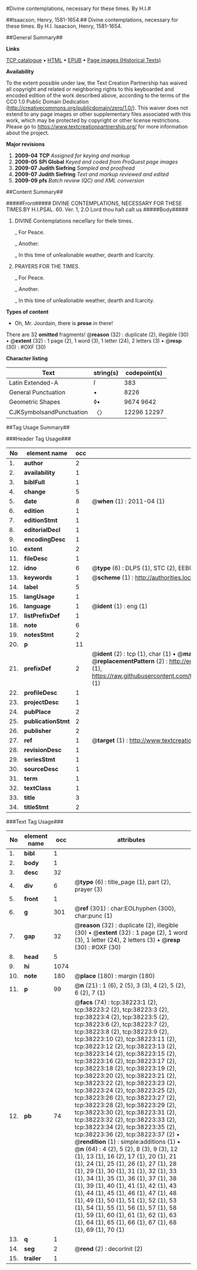 #Divine contemplations, necessary for these times. By H.I.#

##Isaacson, Henry, 1581-1654.##
Divine contemplations, necessary for these times. By H.I.
Isaacson, Henry, 1581-1654.

##General Summary##

**Links**

[TCP catalogue](http://www.ota.ox.ac.uk/tcp/)  • 
[HTML](http://tei.it.ox.ac.uk/tcp/Texts-HTML/free/A45/A45790.html)  • 
[EPUB](http://tei.it.ox.ac.uk/tcp/Texts-EPUB/free/A45/A45790.epub) • 
[Page images (Historical Texts)](https://historicaltexts.jisc.ac.uk/eebo-99833745e)

**Availability**

To the extent possible under law, the Text Creation Partnership has waived all copyright and related or neighboring rights to this keyboarded and encoded edition of the work described above, according to the terms of the CC0 1.0 Public Domain Dedication (http://creativecommons.org/publicdomain/zero/1.0/). This waiver does not extend to any page images or other supplementary files associated with this work, which may be protected by copyright or other license restrictions. Please go to https://www.textcreationpartnership.org/ for more information about the project.

**Major revisions**

1. __2009-04__ __TCP__ *Assigned for keying and markup*
1. __2009-05__ __SPi Global__ *Keyed and coded from ProQuest page images*
1. __2009-07__ __Judith Siefring__ *Sampled and proofread*
1. __2009-07__ __Judith Siefring__ *Text and markup reviewed and edited*
1. __2009-09__ __pfs__ *Batch review (QC) and XML conversion*

##Content Summary##

#####Front#####
DIVINE CONTEMPLATIONS, NECESSARY FOR THESE TIMES.BY H.I.PSAL. 60. Ver. 1, 2.O Lord thou haſt caſt us
#####Body#####

1. DIVINE Contemplations neceſſary for theſe times.

    _ For Peace.

    _ Another.

    _ In this time of unſeaſonable weather, dearth and ſcarcity.

1. PRAYERS FOR THE TIMES.

    _ For Peace.

    _ Another.

    _ In this time of unſeaſonable weather, dearth and ſcarcity.

**Types of content**

  * Oh, Mr. Jourdain, there is **prose** in there!

There are 32 **omitted** fragments! 
 @__reason__ (32) : duplicate (2), illegible (30)  •  @__extent__ (32) : 1 page (2), 1 word (3), 1 letter (24), 2 letters (3)  •  @__resp__ (30) : #OXF (30)

**Character listing**


|Text|string(s)|codepoint(s)|
|---|---|---|
|Latin Extended-A|ſ|383|
|General Punctuation|•|8226|
|Geometric Shapes|◊▪|9674 9642|
|CJKSymbolsandPunctuation|〈〉|12296 12297|

##Tag Usage Summary##

###Header Tag Usage###

|No|element name|occ|attributes|
|---|---|---|---|
|1.|__author__|2||
|2.|__availability__|1||
|3.|__biblFull__|1||
|4.|__change__|5||
|5.|__date__|8| @__when__ (1) : 2011-04 (1)|
|6.|__edition__|1||
|7.|__editionStmt__|1||
|8.|__editorialDecl__|1||
|9.|__encodingDesc__|1||
|10.|__extent__|2||
|11.|__fileDesc__|1||
|12.|__idno__|6| @__type__ (6) : DLPS (1), STC (2), EEBO-CITATION (1), PROQUEST (1), VID (1)|
|13.|__keywords__|1| @__scheme__ (1) : http://authorities.loc.gov/ (1)|
|14.|__label__|5||
|15.|__langUsage__|1||
|16.|__language__|1| @__ident__ (1) : eng (1)|
|17.|__listPrefixDef__|1||
|18.|__note__|6||
|19.|__notesStmt__|2||
|20.|__p__|11||
|21.|__prefixDef__|2| @__ident__ (2) : tcp (1), char (1)  •  @__matchPattern__ (2) : ([0-9\-]+):([0-9IVX]+) (1), (.+) (1)  •  @__replacementPattern__ (2) : http://eebo.chadwyck.com/downloadtiff?vid=$1&page=$2 (1), https://raw.githubusercontent.com/textcreationpartnership/Texts/master/tcpchars.xml#$1 (1)|
|22.|__profileDesc__|1||
|23.|__projectDesc__|1||
|24.|__pubPlace__|2||
|25.|__publicationStmt__|2||
|26.|__publisher__|2||
|27.|__ref__|1| @__target__ (1) : http://www.textcreationpartnership.org/docs/. (1)|
|28.|__revisionDesc__|1||
|29.|__seriesStmt__|1||
|30.|__sourceDesc__|1||
|31.|__term__|1||
|32.|__textClass__|1||
|33.|__title__|3||
|34.|__titleStmt__|2||


###Text Tag Usage###

|No|element name|occ|attributes|
|---|---|---|---|
|1.|__bibl__|1||
|2.|__body__|1||
|3.|__desc__|32||
|4.|__div__|6| @__type__ (6) : title_page (1), part (2), prayer (3)|
|5.|__front__|1||
|6.|__g__|301| @__ref__ (301) : char:EOLhyphen (300), char:punc (1)|
|7.|__gap__|32| @__reason__ (32) : duplicate (2), illegible (30)  •  @__extent__ (32) : 1 page (2), 1 word (3), 1 letter (24), 2 letters (3)  •  @__resp__ (30) : #OXF (30)|
|8.|__head__|5||
|9.|__hi__|1074||
|10.|__note__|180| @__place__ (180) : margin (180)|
|11.|__p__|99| @__n__ (21) : 1 (6), 2 (5), 3 (3), 4 (2), 5 (2), 6 (2), 7 (1)|
|12.|__pb__|74| @__facs__ (74) : tcp:38223:1 (2), tcp:38223:2 (2), tcp:38223:3 (2), tcp:38223:4 (2), tcp:38223:5 (2), tcp:38223:6 (2), tcp:38223:7 (2), tcp:38223:8 (2), tcp:38223:9 (2), tcp:38223:10 (2), tcp:38223:11 (2), tcp:38223:12 (2), tcp:38223:13 (2), tcp:38223:14 (2), tcp:38223:15 (2), tcp:38223:16 (2), tcp:38223:17 (2), tcp:38223:18 (2), tcp:38223:19 (2), tcp:38223:20 (2), tcp:38223:21 (2), tcp:38223:22 (2), tcp:38223:23 (2), tcp:38223:24 (2), tcp:38223:25 (2), tcp:38223:26 (2), tcp:38223:27 (2), tcp:38223:28 (2), tcp:38223:29 (2), tcp:38223:30 (2), tcp:38223:31 (2), tcp:38223:32 (2), tcp:38223:33 (2), tcp:38223:34 (2), tcp:38223:35 (2), tcp:38223:36 (2), tcp:38223:37 (2)  •  @__rendition__ (1) : simple:additions (1)  •  @__n__ (64) : 4 (2), 5 (2), 8 (3), 9 (3), 12 (1), 13 (1), 16 (2), 17 (1), 20 (1), 21 (1), 24 (1), 25 (1), 26 (1), 27 (1), 28 (1), 29 (1), 30 (1), 31 (1), 32 (1), 33 (1), 34 (1), 35 (1), 36 (1), 37 (1), 38 (1), 39 (1), 40 (1), 41 (1), 42 (1), 43 (1), 44 (1), 45 (1), 46 (1), 47 (1), 48 (1), 49 (1), 50 (1), 51 (1), 52 (1), 53 (1), 54 (1), 55 (1), 56 (1), 57 (1), 58 (1), 59 (1), 60 (1), 61 (1), 62 (1), 63 (1), 64 (1), 65 (1), 66 (1), 67 (1), 68 (1), 69 (1), 70 (1)|
|13.|__q__|1||
|14.|__seg__|2| @__rend__ (2) : decorInit (2)|
|15.|__trailer__|1||
